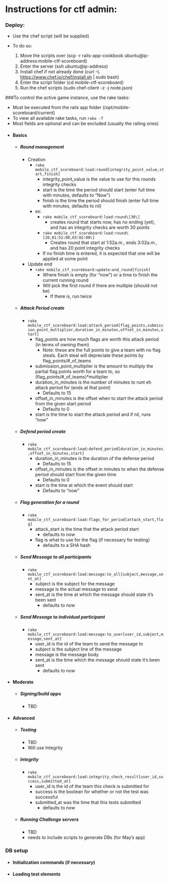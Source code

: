 # Instructions for ctf admin:
### Deploy:

* Use the chef script (will be supplied)
* To do so:

    1. Move the scripts over (scp -r rails-app-cookbook ubuntu@ip-address:mobile-ctf-scoreboard)
    2. Enter the server (ssh ubuntu@ip-address)
    3. Install chef if not already done (curl -L https://www.chef.io/chef/install.sh | sudo bash)
    4. Enter the script folder (cd mobile-ctf-scoreboard)
    5. Run the chef scripts (sudo chef-client -z -j node.json)

###To control the active game instance, use the rake tasks:

* Must be executed from the rails app folder (/opt/mobile-scoreboard/current)
* To view all available rake tasks, run `rake -T`
* Most fields are optional and can be excluded (usually the railing ones)
* #### Basics
    * ##### Round management
        * Creation
            * `rake mobile_ctf_scoreboard:load:round[integrity_point_value,start,finish]`
                * integrity_point_value is the value to use for this rounds integrity checks
                * start is the time the period should start (enter full time with minutes, defaults to “Now")
                * finish is the time the period should finish (enter full time with minutes, defaults to nil)
            * ex: 
                * `rake mobile_ctf_scoreboard:load:round\[30\]`
                    *  creates round that starts now, has no ending (yet), and has an integrity checks are worth 30 points
                * `rake mobile_ctf_scoreboard:load:round\[20,01:52:00,03:02:00\]`
                    * Creates round that start at 1:52a.m., ends 3:02a.m., and has 20 point integrity checks
                * If no finish time is entered, it is expected that one will be applied at some point
        * Update end
            * `rake mobile_ctf_scoreboard:update:end_round[finish]`
                * Where finish is empty (for “now”) or a time to finish the current running round
                * Will pick the first round if there are multiple (should not be)
                    * If there is, run twice
    * ##### Attack Period create
        * `rake mobile_ctf_scoreboard:load:attack_period[flag_points,submission_point_multiplier,duration_in_minutes,offset_in_minutes,start]`
            * flag_points are how much flags are worth this attack period (in terms of owning them)
                * Note: these are the full points to give a team with no flag steals. Each steal will depreciate these points by flag_points/#_of_teams
            * submission_point_multiplier is the amount to multiply the partial flag points worth for a team to, so (flag_points/#_of_teams)*multiplier
            * duration_in_minutes is the number of minutes to runt eh attack period for (ends at that point)
                * Defaults to 15
            * offset_in_minutes is the offset when to start the attack period from the given start period
                * Defaults to 0
            * start is the time to start the attack period and if nil, runs “now”
    * ##### Defend period create
        * `rake mobile_ctf_scoreboard:load:defend_period[duration_in_minutes,offset_in_minutes,start]`
            * duration_in_minutes is the duration of the defense period
                * Defaults to 15
            * offset_in_minutes is the offset in minutes to when the defense period should start from the given time
                * Defaults to 0
            * start is the time at which the event should start
                * Defaults to “now”
    * ##### Flag generation for a round
        * `rake mobile_ctf_scoreboard:load:flags_for_period[attack_start,flag]`
            * attack_start is the time that the attack period start
                * defaults to now
            * flag is what to use for the flag (if necessary for testing)
                * defaults to a SHA hash
    * ##### Send Message to all participants
        * `rake mobile_ctf_scoreboard:load:message:to_all[subject,message,sent_at]`
            * subject is the subject for the message
            * message is the actual message to send
            * sent_at is the time at which the message should state it’s been sent
                * defaults to now
    * ##### Send Message to individual participant
        * `rake mobile_ctf_scoreboard:load:message:to_user[user_id,subject,message,sent_at]`
            * user_id is the id of the team to send the message to
            * subject is the subject line of the message
            * message is the message body
            * sent_at is the time which the message should state it’s been sent
                * defaults to now
* #### Moderate
    * ##### Signing/build apps
        * TBD
* #### Advanced
    * ##### Testing
        * TBD
        * Will use Integrity 
    * ##### Integrity
        * `rake mobile_ctf_scoreboard:load:integrity_check_result[user_id,success,submitted_at]`
            * user_id is the id of the team this check is submitted for
            * success is the boolean for whether or not the test was successful
            * submitted_at was the time that this tests submitted
                * defaults to now
    * ##### Running Challenge servers
        * TBD
        * needs to include scripts to generate DBs (for May’s app)
### DB setup
* #### Initialization commands (if necessary)
* #### Loading test elements